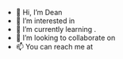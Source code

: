 - 👋 Hi, I’m Dean
- 👀 I’m interested in 
- 🌱 I’m currently learning .
- 💞️ I’m looking to collaborate on
- 📫 You can reach me at 

<!---
deanrrobson/deanrrobson is a ✨ special ✨ repository because its `README.md` (this file) appears on your GitHub profile.
You can click the Preview link to take a look at your changes.
--->
